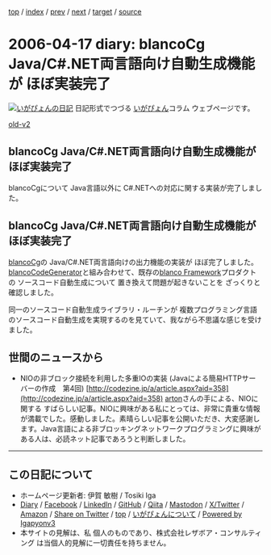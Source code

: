 [top](../index.html) 
 / [index](index.html) 
 / [prev](ig060415.html) 
 / [next](ig060419.html) 
 / [target](https://www.igapyon.jp/igapyon/diary/2006/ig060417.html) 
 / [source](https://github.com/igapyon/diary/blob/master/2006/ig060417.src.md) 

2006-04-17 diary: blancoCg Java/C#.NET両言語向け自動生成機能が ほぼ実装完了
=====================================================================================================
[![いがぴょんの日記](https://www.igapyon.jp/igapyon/diary/images/iga202308_64.jpg "いがぴょん")](https://www.igapyon.jp/igapyon/diary/memo/memoigapyon.html) 日記形式でつづる [いがぴょん](https://www.igapyon.jp/igapyon/diary/memo/memoigapyon.html)コラム ウェブページです。

[old-v2](ig060417-orig.html)

## blancoCg Java/C#.NET両言語向け自動生成機能が ほぼ実装完了

blancoCgについて Java言語以外に C#.NETへの対応に関する実装が完了しました。


## blancoCg Java/C#.NET両言語向け自動生成機能が ほぼ実装完了

[blancoCg](https://www.igapyon.jp/blanco/blancocg.html)の Java/C#.NET両言語向けの出力機能の実装が ほぼ完了しました。[blancoCodeGenerator](https://www.igapyon.jp/blanco/blancodownload.html#blancoCodeGenerator)と組み合わせて、既存の[blanco Framework](https://www.igapyon.jp/blanco/blanco.ja.html)プロダクトの ソースコード自動生成について 置き換えて問題が起きないことを ざっくりと確認しました。

同一のソースコード自動生成ライブラリ・ルーチンが 複数プログラミング言語のソースコード自動生成を実現するのを見ていて、我ながら不思議な感じを受けました。

## 世間のニュースから

* NIOの非ブロック接続を利用した多重IOの実装 (Javaによる簡易HTTPサーバーの作成　第4回)
  [http://codezine.jp/a/article.aspx?aid=358](http://codezine.jp/a/article.aspx?aid=358)
  [arton](http://arton.no-ip.info/diary/)さんの手による、NIOに関する すばらしい記事。NIOに興味がある私にとっては、非常に貴重な情報が満載でした。感動しました。素晴らしい記事を公開いただき、大変感謝します。Java言語による非ブロッキングネットワークプログラミングに興味がある人は、必読ネット記事であろうと判断しました。


----------------------------------------------------------------------------------------------------

## この日記について

* ホームページ更新者: 伊賀 敏樹 / Tosiki Iga
* [Diary](https://www.igapyon.jp/igapyon/diary/) / [Facebook](https://www.facebook.com/igapyon) / [LinkedIn](https://www.linkedin.com/in/toshikiiga) / [GitHub](https://github.com/igapyon) / [Qiita](https://qiita.com/igapyon) / [Mastodon](https://social.vivaldi.net/@igapyon) / [X/Twitter](https://twitter.com/ToshikiIga) / [Amazon](https://www.amazon.co.jp/%E4%BC%8A%E8%B3%80-%E6%95%8F%E6%A8%B9/e/B004LTQWCQ) / 
[Share on Twitter](https://twitter.com/intent/tweet?hashtags=igapyon%2Cdiary%2C%E3%81%84%E3%81%8C%E3%81%B4%E3%82%87%E3%82%93&text=blancoCg+Java%2FC%23.NET%E4%B8%A1%E8%A8%80%E8%AA%9E%E5%90%91%E3%81%91%E8%87%AA%E5%8B%95%E7%94%9F%E6%88%90%E6%A9%9F%E8%83%BD%E3%81%8C+%E3%81%BB%E3%81%BC%E5%AE%9F%E8%A3%85%E5%AE%8C%E4%BA%86&url=https%3A%2F%2Fwww.igapyon.jp%2Figapyon%2Fdiary%2F2006%2Fig060417.html) / [top](../index.html) / [いがぴょんについて](https://www.igapyon.jp/igapyon/diary/memo/memoigapyon.html) / [Powered by Igapyonv3](https://github.com/igapyon/igapyonv3)
* 本サイトの見解は、私 個人のものであり、株式会社レザボア・コンサルティング は当個人的見解に一切責任を持ちません。 
